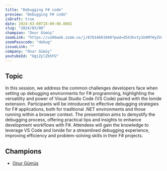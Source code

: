 ```yaml
---
title: "Debugging F# code"
preview: "Debugging F# code"
isDraft: true
date: 2024-03-08T18:00:00.000Z
slug: "2024/03/08"
champion: "Onur Gümüş"
zoomLink: "https://us06web.zoom.us/j/87814661040?pwd=d5X3kxty1U4M7HyZVcZ4tBaYSHucuR.1"
zoomPasscode: "debug"
issueLink: ""
company: "Onur Gümüş"
youtubeId: "UgiZylZbhFU"
---
```


## Topic

In this session, we address the common challenges developers face when setting up debugging environments for F#
programming, highlighting the versatility and power of Visual Studio Code (VS Code) paired with the Ionide extension.
Participants will be introduced to effective debugging strategies for F# applications, both for traditional .NET
environments and those running within a browser context. The presentation aims to demystify the debugging process,
offering practical tips and insights to enhance development workflows with F#. Attendees will gain the knowledge to
leverage VS Code and Ionide for a streamlined debugging experience, improving efficiency and problem-solving skills in
their F# projects.

## Champions

- [Onur Gümüş](https://twitter.com/OnurGumusDev)
